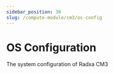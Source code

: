 ```yaml
---
sidebar_position: 30
slug: /compute-module/cm3/os-config
---
```


# OS Configuration

The system configuration of Radxa CM3

<DocCardList />
